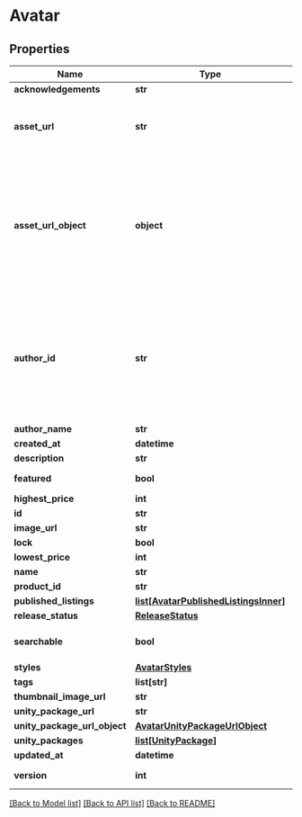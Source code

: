# Avatar



## Properties
Name | Type | Description | Notes
------------ | ------------- | ------------- | -------------
**acknowledgements** | **str** |  | [optional] 
**asset_url** | **str** | Not present from general search &#x60;/avatars&#x60;, only on specific requests &#x60;/avatars/{avatarId}&#x60;. | [optional] 
**asset_url_object** | **object** | Not present from general search &#x60;/avatars&#x60;, only on specific requests &#x60;/avatars/{avatarId}&#x60;. **Deprecation:** &#x60;Object&#x60; has unknown usage/fields, and is always empty. Use normal &#x60;Url&#x60; field instead. | [optional] 
**author_id** | **str** | A users unique ID, usually in the form of &#x60;usr_c1644b5b-3ca4-45b4-97c6-a2a0de70d469&#x60;. Legacy players can have old IDs in the form of &#x60;8JoV9XEdpo&#x60;. The ID can never be changed. | 
**author_name** | **str** |  | 
**created_at** | **datetime** |  | 
**description** | **str** |  | 
**featured** | **bool** |  | [default to False]
**highest_price** | **int** |  | [optional] 
**id** | **str** |  | 
**image_url** | **str** |  | 
**lock** | **bool** |  | [optional] 
**lowest_price** | **int** |  | [optional] 
**name** | **str** |  | 
**product_id** | **str** |  | [optional] 
**published_listings** | [**list[AvatarPublishedListingsInner]**](AvatarPublishedListingsInner.md) |  | [optional] 
**release_status** | [**ReleaseStatus**](ReleaseStatus.md) |  | 
**searchable** | **bool** |  | [optional] [default to False]
**styles** | [**AvatarStyles**](AvatarStyles.md) |  | 
**tags** | **list[str]** |   | 
**thumbnail_image_url** | **str** |  | 
**unity_package_url** | **str** |  | 
**unity_package_url_object** | [**AvatarUnityPackageUrlObject**](AvatarUnityPackageUrlObject.md) |  | 
**unity_packages** | [**list[UnityPackage]**](UnityPackage.md) |  | 
**updated_at** | **datetime** |  | 
**version** | **int** |  | [default to 0]

[[Back to Model list]](../README.md#documentation-for-models) [[Back to API list]](../README.md#documentation-for-api-endpoints) [[Back to README]](../README.md)


